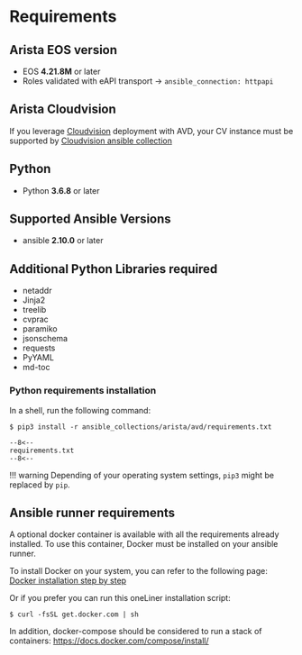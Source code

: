 # Requirements

## Arista EOS version

- EOS __4.21.8M__ or later
- Roles validated with eAPI transport -> `ansible_connection: httpapi`

## Arista Cloudvision

If you leverage [Cloudvision](https://www.arista.com/en/products/eos/eos-cloudvision) deployment with AVD, your CV instance must be supported by [Cloudvision ansible collection](https://cvp.avd.sh/)

## Python

- Python __3.6.8__ or later

## Supported Ansible Versions

- ansible __2.10.0__ or later

## Additional Python Libraries required

- netaddr
- Jinja2
- treelib
- cvprac
- paramiko
- jsonschema
- requests
- PyYAML
- md-toc

### Python requirements installation

In a shell, run the following command:

```shell
$ pip3 install -r ansible_collections/arista/avd/requirements.txt
```

```pip
--8<--
requirements.txt
--8<--
```

!!! warning
    Depending of your operating system settings, `pip3` might be replaced by `pip`.

## Ansible runner requirements

A optional docker container is available with all the requirements already installed. To use this container, Docker must be installed on your ansible runner.

To install Docker on your system, you can refer to the following page: [Docker installation step by step](https://docs.docker.com/engine/installation/)

Or if you prefer you can run this oneLiner installation script:

```shell
$ curl -fsSL get.docker.com | sh
```

In addition, docker-compose should be considered to run a stack of containers: https://docs.docker.com/compose/install/
